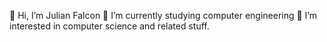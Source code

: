 👋 Hi, I’m Julian Falcon
🌱 I’m currently studying computer engineering
👀 I’m interested in computer science and related stuff.
